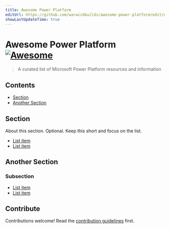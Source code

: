 ```yaml
---
title: Awesome Power Platform
editUrl: https://github.com/warwickbuilds/awesome-power-platform/edit/main/readme.md
showLastUpdateTime: true
---
```


# Awesome Power Platform [![Awesome](https://awesome.re/badge.svg)](https://awesome.re)

> A curated list of Microsoft Power Platform resources and information


## Contents

- [Section](#section)
- [Another Section](#another-section)


## Section

About this section. Optional. Keep this short and focus on the list.

- [List item](http://example.com)
- [List item](http://example.com)


## Another Section

### Subsection

- [List item](http://example.com)
- [List item](http://example.com)


## Contribute

Contributions welcome! Read the [contribution guidelines](contributing.md) first.
